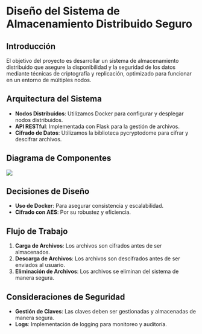 # Diseño del Sistema de Almacenamiento Distribuido Seguro

## Introducción
El objetivo del proyecto es desarrollar un sistema de almacenamiento distribuido que asegure la disponibilidad y 
la seguridad de los datos mediante técnicas de criptografía y replicación, optimizado para funcionar en un entorno de múltiples
nodos.

## Arquitectura del Sistema
- **Nodos Distribuidos**: Utilizamos Docker para configurar y desplegar nodos distribuidos.
- **API RESTful**: Implementada con Flask para la gestión de archivos.
- **Cifrado de Datos**: Utilizamos la biblioteca pycryptodome para cifrar y descifrar archivos.

## Diagrama de Componentes
![](https://lh7-us.googleusercontent.com/docsz/AD_4nXec5Lz7BEYL8ERByqmJ6O6zAFk7rBI8l9DsoiDzs1hAS4nSrJ9Rgh_NP-0AZVqpU2QMhG9CpjjHJrTU1gSe1hO9pMbux8DKkcXhVaEHpCFZWqwoNc9hWKIzji7g9ftLbmqm5rn-vV5g_61kc_oUnuqOTloq?key=nQL0RT6dNr_BeWtx8fgyhA)

## Decisiones de Diseño
- **Uso de Docker**: Para asegurar consistencia y escalabilidad.
- **Cifrado con AES**: Por su robustez y eficiencia.

## Flujo de Trabajo
1. **Carga de Archivos**: Los archivos son cifrados antes de ser almacenados.
2. **Descarga de Archivos**: Los archivos son descifrados antes de ser enviados al usuario.
3. **Eliminación de Archivos**: Los archivos se eliminan del sistema de manera segura.

## Consideraciones de Seguridad
- **Gestión de Claves**: Las claves deben ser gestionadas y almacenadas de manera segura.
- **Logs**: Implementación de logging para monitoreo y auditoría.


